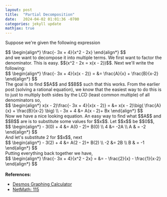 ```yaml
---
layout: post
title:  "Partial Decomposition"
date:   2024-04-02 01:01:36 -0700
categories: jekyll update
mathjax: true
---
```

Suppose we're given the following expression
<div>
$$
\begin{align*}
\frac{- 3x + 4}{x^2 - 2x}
\end{align*}
$$
</div>
and we want to decompose it into multiple terms. We first want to factor the denominator. This is easy. $$(x^2 - 2x = x(x - 2))$$. Next we'll write the following:
<div>
$$
\begin{align*}
\frac{- 3x + 4}{x(x - 2)} = &= \frac{A}{x} + \frac{B}{x-2}
\end{align*}
$$
</div>
The goal is to find $$A$$ and $$B$$ such that this works. From the earlier post (solving a rational equation), we know that the easiest way to do this is to just to multiply both sides by the LCD (least common multiple) of all denominators so,
<div>
$$
\begin{align*}
x(x - 2)\frac{- 3x + 4}{x(x - 2)} = &= x(x - 2)\big( \frac{A}{x} + \frac{B}{x-2} \big) \\
- 3x + 4 &= A(x - 2)+ Bx
\end{align*}
$$
</div>
Now we have a nice looking equation. An easy way to find what $$A$$ and $$B$$ are is to substitute some values for $$x$$.
Let $$x$$ be $$0$$, 
<div>
$$
\begin{align*}
- 3(0) + 4 &= A(0 - 2)+ B(0) \\
4 &= -2A \\
A & = -2
\end{align*}
$$
</div>
And let's substitute 2 for $$x$$, next
<div>
$$
\begin{align*}
- 3(2) + 4 &= A(2 - 2)+ B(2) \\
-2 &= 2B \\
B & = -1
\end{align*}
$$
</div>
Putting everything back together we have,
<div>
$$
\begin{align*}
\frac{- 3x + 4}{x^2 - 2x} = &= - \frac{2}{x} - \frac{1}{x-2}
\end{align*}
$$
</div>

<!----------------------------------------------------------------------->
<br>
<b>References:</b>
<ul>
<li><a href="https://www.desmos.com/calculator">Desmos Graphing Calculator</a></li>
<li><a href="https://netmath.illinois.edu">NetMath: 115</a></li>
</ul>